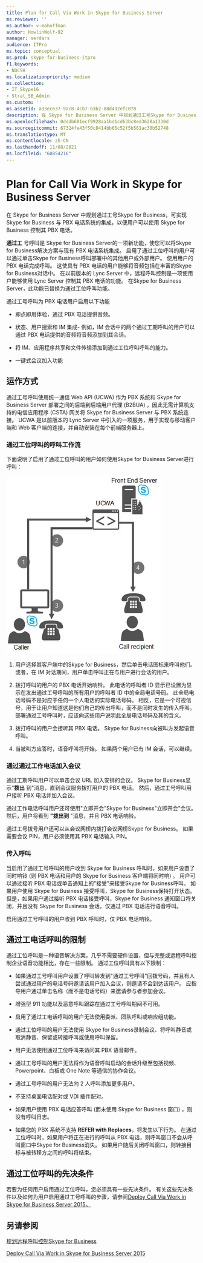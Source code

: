 ```yaml
---
title: Plan for Call Via Work in Skype for Business Server
ms.reviewer: ''
ms.author: v-mahoffman
author: HowlinWolf-92
manager: serdars
audience: ITPro
ms.topic: conceptual
ms.prod: skype-for-business-itpro
f1.keywords:
- NOCSH
ms.localizationpriority: medium
ms.collection:
- IT_Skype16
- Strat_SB_Admin
ms.custom: ''
ms.assetid: a33ec637-9ac8-4cb7-b3b2-88d432efc078
description: 在 Skype for Business Server 中规划通过工号Skype for Business，可实现 Skype for Business 与 PBX 电话系统的集成，以便用户可以使用 Skype for Business 控制其 PBX 电话。
ms.openlocfilehash: 0dddb601ecf9928aa1bd1cd63bc8ed3628a1330d
ms.sourcegitcommit: 67324fe43f50c8414bb65c52f5b561ac30b52748
ms.translationtype: MT
ms.contentlocale: zh-CN
ms.lasthandoff: 11/08/2021
ms.locfileid: "60854216"
---
```

# <a name="plan-for-call-via-work-in-skype-for-business-server"></a>Plan for Call Via Work in Skype for Business Server
 
在 Skype for Business Server 中规划通过工号Skype for Business，可实现 Skype for Business 与 PBX 电话系统的集成，以便用户可以使用 Skype for Business 控制其 PBX 电话。
  
 **通过工** 号呼叫是 Skype for Business Server的一项新功能，使您可以将Skype for Business解决方案与现有 PBX 电话系统集成。 启用了通过工位呼叫的用户可以通过单击Skype for Business呼叫部署中的其他用户或外部用户。 使用用户的 PBX 电话完成呼叫。 这使具有 PBX 电话的用户能够将音频包括在丰富的Skype for Business对话中。 在以前版本的 Lync Server 中，远程呼叫控制是一项使用户能够使用 Lync Server 控制其 PBX 电话的功能。 在Skype for Business Server，此功能已替换为通过工位呼叫功能。
  
通过工号呼叫为 PBX 电话用户启用以下功能
  
- 即点即用体验，通过 PBX 电话提供音频。
    
- 状态、用户搜索和 IM 集成- 例如，IM 会话中的两个通过工期呼叫的用户可以通过 PBX 电话提供的音频将音频添加到其会话。
    
- 将 IM、应用程序共享和文件传输添加到通过工位呼叫呼叫的能力。
    
- 一键式会议加入功能
    
## <a name="how-it-works"></a>运作方式

通过工号呼叫使用统一通信 Web API (UCWA) 作为 PBX 系统和 Skype for Business Server 部署之间的后端到后端用户代理 (B2BUA) ，因此无需计算机支持的电信应用程序 (CSTA) 网关将 Skype for Business Server 与 PBX 系统连接。 UCWA 是以前版本的 Lync Server 中引入的一项服务，用于实现与移动客户端和 Web 客户端的连接，并自动安装在每个前端服务器上。
  
### <a name="call-workflow-for-a-call-via-work-call"></a>通过工位呼叫的呼叫工作流

下面说明了启用了通过工位呼叫的用户如何使用Skype for Business Server进行呼叫：
  
![显示通过工位呼叫期间的步骤;首先，呼叫者单击呼叫客户端中的Skype for Business方;然后 UCWA 将呼叫者的电话响铃。 呼叫者接听电话时，将呼叫收件人。](../../media/050e88ed-e18e-40c0-84d5-b17fe40c305a.jpg)
  
1. 用户选择其客户端中的Skype for Business，然后单击电话图标来呼叫他们。 或者，在 IM 对话期间，用户单击呼叫正在与用户进行会话的用户。
    
2. 拨打呼叫的用户的 PBX 电话开始响铃。 此电话的呼叫者 ID 显示已设置为显示在发出通过工号呼叫的所有用户的呼叫者 ID 中的全局电话号码。 此全局电话号码不是对应于任何一个人电话的实际电话号码。 相反，它是一个可视信号，用于让用户知道这是他们自己的传出呼叫，而不是同时发生的传入呼叫。 部署通过工号呼叫时，应该向这些用户说明此全局电话号码及其的含义。
    
3. 拨打呼叫的用户会接听其 PBX 电话。 Skype for Business向被叫方发起语音呼叫。 
    
4. 当被叫方应答时，语音呼叫将开始。 如果两个用户已有 IM 会话，可以继续。
    
### <a name="joining-a-conference-with-call-via-work"></a>通过通过工作电话加入会议

通过工期呼叫用户可以单击会议 URL 加入安排的会议。 Skype for Business显示"**拨出** 到"消息，直到会议服务拨打用户的 PBX 电话。 然后，通过工号呼叫用户接听 PBX 电话并加入会议。
  
通过工作电话呼叫用户还可使用"立即开会"Skype for Business"立即开会"会议。 然后，用户将看到 **"拨出到** "消息，并且 PBX 电话响铃。
  
通过工号拨号用户还可以从会议网桥内拨打会议网桥Skype for Business。 如果需要会议 PIN，用户必须使用其 PBX 电话输入 PIN。
  
### <a name="incoming-calls"></a>传入呼叫

当启用了通过工号呼叫的用户收到 Skype for Business 呼叫时，如果用户设置了同时响铃 (则 PBX 电话和用户的 Skype for Business 客户端将同时响) 。 用户可以通过接听 PBX 电话或单击通知上的"接受"来接受Skype for Business呼叫。 如果用户使用 Skype for Business 接受呼叫，Skype for Business保持打开状态。 但是，如果用户通过接听 PBX 电话接受呼叫，Skype for Business 通知窗口将关闭，并且没有 Skype for Business 会话，仅通过 PBX 电话进行语音呼叫。
  
启用通过工号呼叫的用户收到 PBX 呼叫时，仅 PBX 电话响铃。
  
## <a name="limitations-of-call-via-work"></a>通过工电话呼叫的限制

通过工位呼叫是一种语音解决方案，几乎不需要硬件设置，但与完整或远程呼叫控制企业语音功能相比，存在一些限制。 通过工位呼叫具有以下限制：
  
- 如果通过工号呼叫用户设置了呼叫转发到"通过工号呼叫"回拨号码，并且有人尝试通过用户的电话号码邀请该用户加入会议，则邀请不会到达该用户。 应指导用户通过单击名称（而不是电话号码）来邀请参与者参加会议。 
    
- 增强型 911 功能以及恶意呼叫跟踪在通过工号呼叫期间不可用。
    
- 启用了通过工电话呼叫的用户无法使用委派、团队呼叫或响应组功能。
    
- 通过工位呼叫的用户无法使用 Skype for Business录制会议、将呼叫静音或取消静音、保留或转接呼叫或使用呼叫保留。
    
- 用户无法使用通过工位呼叫来访问其 PBX 语音邮件。
    
- 通过工号呼叫的用户无法将作为语音呼叫启动的会话升级至包括视频、Powerpoint、白板或 One Note 等通信的协作会议。
    
- 通过工号呼叫的用户无法向 2 人呼叫添加更多用户。
    
- 不支持桌面电话配对或 VDI 插件配对。
    
- 如果用户使用 PBX 电话应答呼叫 (而未使用 Skype for Business 窗口) ，则没有呼叫日志。
    
- 如果您的 PBX 系统不支持 **REFER with Replaces**，将发生以下行为。 在通过工位呼叫时，如果用户将正在进行的呼叫从 PBX 电话，则呼叫窗口不会从呼叫窗口中Skype for Business消失。 如果用户随后关闭呼叫窗口，则转接目标与被转移方之间的呼叫将结束。 
    
## <a name="prerequisites-for-call-via-work"></a>通过工位呼叫的先决条件

若要为任何用户启用通过工位呼叫，您必须具有一些先决条件。 有关这些先决条件以及如何为用户启用通过工号呼叫的步骤，请参阅[Deploy Call Via Work in Skype for Business Server 2015。](../../deploy/deploy-call-via-work.md) 
  
## <a name="see-also"></a>另请参阅

[规划远程呼叫控制Skype for Business](remote-call-control.md)
  
[Deploy Call Via Work in Skype for Business Server 2015](../../deploy/deploy-call-via-work.md)

